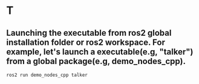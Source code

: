 # T
## Launching the executable from ros2 global installation folder or ros2 workspace. For example, let's launch a executable(e.g, "talker") from a global package(e.g, demo_nodes_cpp). 
```bash
ros2 run demo_nodes_cpp talker 
```
